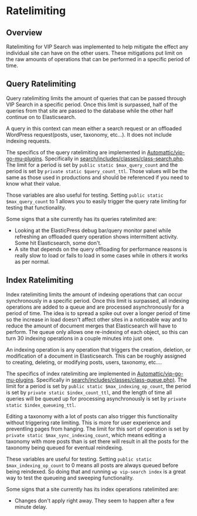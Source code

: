 # Ratelimiting

## Overview <a name="overview"></a>

Ratelimiting for VIP Search was implemented to help mitigate the effect any individual site can have on the other users. These mitigations put limit on the raw amounts of operations that can be performed in a specific period of time.

## Query Ratelimiting <a name="query-ratelimiting"></a>

Query ratelimiting limits the amount of queries that can be passed through VIP Search in a specific period. Once this limit is surpassed, half of the queries from that site are passed to the database while the other half continue on to Elasticsearch. 

A query in this context can mean either a search request or an offloaded WordPress request(posts, user, taxonomy, etc...). It does not include indexing requests.

The specifics of the query ratelimiting are implemented in [Automattic/vip-go-mu-plugins](https://github.com/Automattic/vip-go-mu-plugins). Specifically in [search/includes/classes/class-search.php](https://github.com/Automattic/vip-go-mu-plugins/blob/master/search/includes/classes/class-search.php). The limit for a period is set by `public static $max_query_count` and the period is set by `private static $query_count_ttl`. Those values will be the same as those used in productions and should be referenced if you need to know what their value.

Those variables are also useful for testing. Setting `public static $max_query_count` to 1 allows you to easily trigger the query rate limiting for testing that functionality.

Some signs that a site currently has its queries ratelimited are:

- Looking at the ElasticPress debug bar/query monitor panel while refreshing an offloaded query operation shows intermittent activity. Some hit Elasticsearch, some don't.
- A site that depends on the query offloading for performance reasons is really slow to load or fails to load in some cases while in others it works as per normal.

## Index Ratelimiting <a name="index-ratelimiting"></a>

Index ratelimiting limits the amount of indexing operations that can occur synchronously in a specific period. Once this limit is surpassed, all indexing operations are added to a queue and are processed asynchronously for a period of time. The idea is to spread a spike out over a longer period of time so the increase in load doesn't affect other sites in a noticeable way and to reduce the amount of document merges that Elasticsearch will have to perform. The queue only allows one re-indexing of each object, so this can turn 30 indexing operations in a couple minutes into just one.

An indexing operation is any operation that triggers the creation, deletion, or modification of a document in Elasticsearch. This can be roughly assigned to creating, deleting, or modifying posts, users, taxonomy, etc.... 

The specifics of index ratelimiting are implemented in [Automattic/vip-go-mu-plugins](https://github.com/Automattic/vip-go-mu-plugins). Specifically in [search/includes/classes/class-queue.php)](https://github.com/Automattic/vip-go-mu-plugins/blob/master/search/includes/classes/class-queue.php). The limit for a period is set by `public static $max_indexing_op_count`, the period is set by `private static $index_count_ttl`, and the length of time all queries will be queued up for processing asynchronously is set by `private static $index_queueing_ttl`.

Editing a taxonomy with a lot of posts can also trigger this functionality without triggering rate limiting. This is more for user experience and preventling pages from hanging. The limit for this sort of operation is set by `private static $max_sync_indexing_count`, which means editing a taxonomy with more posts than is set there will result in all the posts for the taxonomy being queued for eventual reindexing.

These variables are useful for testing. Setting `public static $max_indexing_op_count` to 0 means all posts are always queued before being reindexed. So doing that and running `wp vip-search index` is a great way to test the queueing and sweeping functionality.

Some signs that a site currently has its index operations ratelimited are:

- Changes don't apply right away. They seem to happen after a few minute delay.
